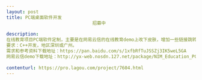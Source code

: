```yaml
---                
layout: post       
title: PC端桌面软件开发
                                招募中
           
description: 
在线教育项目PC端软件定制，主要是在网易云信的在线教育demo上改下皮肤，增加一些链接跳转功能。
要求：C++开发，地区深圳或广州。
需求和参考资料下载地址：https://pan.baidu.com/s/1xfbRfTuJSSZj3IK5weL5GA
网易云信demo下载地址：http://yx-web.nosdn.127.net/package/NIM_Education_PC_Demo_v1.9.0.zip?download=NIM_Education_PC_Demo_v1.9.0.zip&etag=eda9f23cb87c6583f4e833b4730710a3
     
contenturl: https://pro.lagou.com/project/7604.html      
---                 
```

